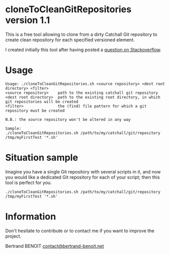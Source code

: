 # cloneToCleanGitRepositories version 1.1
This is a free tool allowing to clone from a dirty Catchall Git repository to create clean repository for each specified versioned element.

I created initially this tool after having posted a [question on Stackoverflow](https://stackoverflow.com/q/53396677/10524205).


# Usage
```
Usage: ./cloneToCleanGitRepositories.sh <source repository> <dest root directory> <filter>
<source repository>    path to the existing catchall git repository
<dest root directory>  path to the existing root directory, in which git repositories will be created
<filter>		       the (find) file pattern for which a git repository must be created

N.B.: the source repository won't be altered in any way

Sample:
./cloneToCleanGitRepositories.sh /path/to/my/catchall/git/repository /tmp/myFirstTest '*.sh'
```


# Situation sample
Imagine you have a single Git repository with several scripts in it, and now you would like a dedicated Git repository for each of your script; then this tool is perfect for you.

```
./cloneToCleanGitRepositories.sh /path/to/my/catchall/git/repository /tmp/myFirstTest '*.sh'
```


Information
====
Don't hesitate to contribute or to contact me if you want to improve the project.

Bertrand BENOIT   <contact@bertrand-benoit.net>
